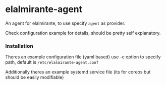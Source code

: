# elalmirante-agent

An agent for elalmirante, to use specify `agent` as provider.

Check configuration example for details, should be pretty self explanatory.

### Installation
Theres an example configuration file (yaml based) use -c option to specify path, default is `/etc/elalmirante-agent.conf`

Additionally theres an example systemd service file (its for coreos but should be easily modifiable)
